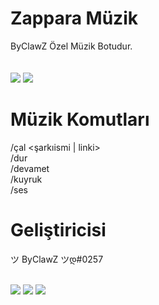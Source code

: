 # Zappara Müzik
ByClawZ Özel Müzik Botudur.<br/><br/><br/>
<img src="https://cdn.discordapp.com/attachments/440820385643233290/449932559267135518/unnamed.png">
<img src="https://cdn.discordapp.com/attachments/440820385643233290/449932578833825816/unnamed_1.gif">

# Müzik Komutları
/çal <şarkıismi | linki>
<br/>/dur
<br/>/devamet
<br/>/kuyruk
<br/>/ses <ses seviyesi>

# Geliştiricisi
ツ ByClawZ ツდ#0257<br/><br/>

<img src="https://cdn.discordapp.com/attachments/440820385643233290/455082729722216448/mqdefault.jpg">
<img src="https://media.discordapp.net/attachments/455122906033291285/455123174984777729/discord_tr.png?width=300&height=300">
<img src="https://cdn.discordapp.com/attachments/440820385643233290/451179633077911562/favicon.png">
